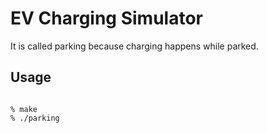 # EV Charging Simulator

It is called parking because charging happens while parked.


## Usage

```shell

% make
% ./parking
```
